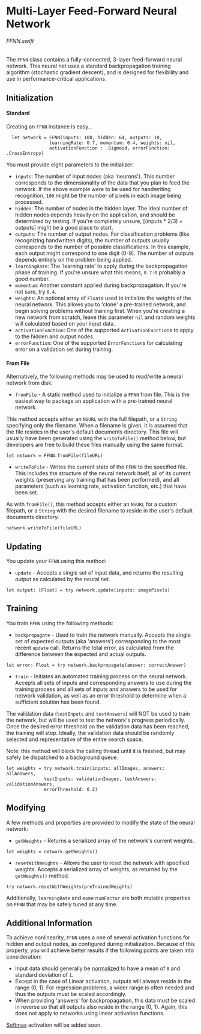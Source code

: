 
# Multi-Layer Feed-Forward Neural Network
###### FFNN.swift
The `FFNN` class contains a fully-connected, 3-layer feed-forward neural network.  This neural net uses a standard backpropagation training algorithm (stochastic gradient descent), and is designed for flexibility and use in performance-critical applications.

## Initialization

#### Standard
Creating an `FFNN` instance is easy...

```
  let network = FFNN(inputs: 100, hidden: 64, outputs: 10,
                learningRate: 0.7, momentum: 0.4, weights: nil,
                activationFunction : .Sigmoid, errorFunction: .CrossEntropy)
```
You must provide eight parameters to the initializer:
- `inputs`: The number of input nodes (aka 'neurons'). This number corresponds to the dimensionality of the data that you plan to feed the network. If the above example were to be used for handwriting recognition, `100` might be the number of pixels in each image being processed.
- `hidden`: The number of nodes in the hidden layer. The ideal number of hidden nodes depends heavily on the application, and should be determined by testing. If you're completely unsure, [(inputs * 2/3) + outputs] might be a good place to start.
- `outputs`: The number of output nodes. For classification problems (like recognizing handwritten digits), the number of outputs usually corresponds to the number of possible classifications. In this example, each output might correspond to one digit (0-9). The number of outputs depends entirely on the problem being applied.
- `learningRate`: The 'learning rate' to apply during the backpropagation phase of training. If you're unsure what this means, `0.7` is probably a good number.
- `momentum`: Another constant applied during backpropagation. If you're not sure, try `0.4`.
- `weights`: An optional array of `Float`s used to initialize the weights of the neural network. This allows you to 'clone' a pre-trained network, and begin solving problems without training first. When you're creating a new network from scratch, leave this parameter `nil` and random weights will calculated based on your input data.
- `activationFunction`: One of the supported `ActivationFunction`s to apply to the hidden and output nodes.
- `errorFunction`: One of the supported `ErrorFunction`s for calculating error on a validation set during training.


#### From File
Alternatively, the following methods may be used to read/write a neural network from disk:

- `fromFile` - A static method used to initialize a `FFNN` from file. This is the easiest way to package an application with a pre-trained neural network.

This method accepts either an `NSURL` with the full filepath, or a `String` specifying only the filename. When a filename is given, it is assumed that the file resides in the user's default documents directory. This file will usually have been generated using the `writeToFile()` method below, but developers are free to build these files manually using the same format.
```
let network = FFNN.fromFile(fileURL)
```

- `writeToFile` - Writes the current state of the `FFNN` to the specified file. This includes the structure of the neural network itself, all of its current weights (preserving any training that has been performed), and all parameters (such as learning rate, activation function, etc.) that have been set.

As with `fromFile()`, this method accepts either an `NSURL` for a custom filepath, or a `String` with the desired filename to reside in the user's default documents directory.
```
network.writeToFile(fileURL)
```

## Updating

You update your `FFNN` using this method:

- `update` - Accepts a single set of input data, and returns the resulting output as calculated by the neural net.
```
let output: [Float] = try network.update(inputs: imagePixels)
```

## Training

You train `FFNN` using the following methods:

- `backpropagate` - Used to train the network manually. Accepts the single set of expected outputs (aka 'answers') corresponding to the most recent `update` call. Returns the total error, as calculated from the difference between the expected and actual outputs.
```
let error: Float = try network.backpropagate(answer: correctAnswer)
```

- `train` - Initiates an automated training process on the neural network. Accepts all sets of inputs and corresponding answers to use during the training process and all sets of inputs and answers to be used for network validation, as well as an error threshold to determine when a sufficient solution has been found.

The validation data (`testInputs` and `testAnswers`) will NOT be used to train the network, but will be used to test the network's progress periodically. Once the desired error threshold on the validation data has been reached, the training will stop. Ideally, the validation data should be randomly selected and representative of the entire search space.

Note: this method will block the calling thread until it is finished, but may safely be dispatched to a background queue.

```
let weights = try network.train(inputs: allImages, answers: allAnswers,
              testInputs: validationImages, testAnswers: validationAnswers,
              errorThreshold: 0.2)
```

## Modifying

A few methods and properties are provided to modify the state of the neural network:

- `getWeights` - Returns a serialized array of the network's current weights.
```
let weights = network.getWeights()
```

- `resetWithWeights` - Allows the user to reset the network with specified weights. Accepts a serialized array of weights, as returned by the `getWeights()` method.
```
try network.resetWithWeights(preTrainedWeights)
```

Additionally, `learningRate` and `momentumFactor` are both mutable properties on `FFNN` that may be safely tuned at any time.


## Additional Information
To achieve nonlinearity, `FFNN` uses a one of several activation functions for hidden and output nodes, as configured during initialization. Because of this property, you will achieve better results if the following points are taken into consideration:
- Input data should generally be [normalized](https://visualstudiomagazine.com/articles/2014/01/01/how-to-standardize-data-for-neural-networks.aspx) to have a mean of `0` and standard deviation of `1`.
- Except in the case of Linear activation, outputs will always reside in the range (0, 1). For regression problems, a wider range is often needed and thus the outputs must be scaled accordingly.
- When providing 'answers' for backpropagation, this data must be scaled in reverse so that all outputs also reside in the range (0, 1).  Again, this does not apply to networks using linear activation functions.

[Softmax](https://en.wikipedia.org/wiki/Softmax_function) activation will be added soon.
